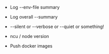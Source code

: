 * Log --env-file summary

* Log overall --summary

* --silent or --verbose or --quiet or something!

* ncu / node version

* Push docker images
